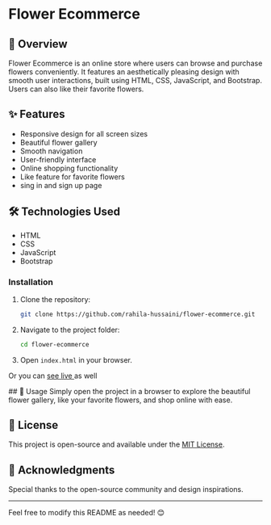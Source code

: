 # Flower Ecommerce

## 🌸 Overview
Flower Ecommerce is an online store where users can browse and purchase flowers conveniently. It features an aesthetically pleasing design with smooth user interactions, built using HTML, CSS, JavaScript, and Bootstrap. Users can also like their favorite flowers.

## ✨ Features
- Responsive design for all screen sizes
- Beautiful flower gallery
- Smooth navigation
- User-friendly interface
- Online shopping functionality
- Like feature for favorite flowers
- sing in and sign up page

## 🛠️ Technologies Used
- HTML
- CSS
- JavaScript
- Bootstrap

### Installation
1. Clone the repository:
   ```bash
   git clone https://github.com/rahila-hussaini/flower-ecommerce.git
   ```
2. Navigate to the project folder:
   ```bash
   cd flower-ecommerce
   ```
3. Open `index.html` in your browser.

 <p> Or you can <a href="https://rahila-hussaini.github.io/flower-ecommerce/"> see live </a> as  well<p>
## 📌 Usage
Simply open the project in a browser to explore the beautiful flower gallery, like your favorite flowers, and shop online with ease.

## 📜 License
This project is open-source and available under the [MIT License](LICENSE).

## 🙌 Acknowledgments
Special thanks to the open-source community and design inspirations.

---
Feel free to modify this README as needed! 😊

